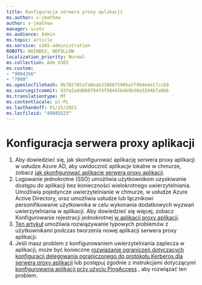 ```yaml
---
title: Konfiguracja serwera proxy aplikacji
ms.author: v-jmathew
author: v-jmathew
manager: scotv
ms.audience: Admin
ms.topic: article
ms.service: o365-administration
ROBOTS: NOINDEX, NOFOLLOW
localization_priority: Normal
ms.collection: Adm_O365
ms.custom:
- "9004356"
- "7800"
ms.openlocfilehash: 0b782705afa8eab338687590baff90de4e17ccb9
ms.sourcegitcommit: 83fe2a8d060794fdf58445b469b30a3294b7a9b6
ms.translationtype: MT
ms.contentlocale: pl-PL
ms.lasthandoff: 01/15/2021
ms.locfileid: "49885523"
---
```

# <a name="app-proxy-configuration"></a>Konfiguracja serwera proxy aplikacji

1. Aby dowiedzieć się, jak skonfigurować aplikację serwera proxy aplikacji w usłudze Azure AD, aby uwidocznić aplikacje lokalne w chmurze, zobacz [jak skonfigurować aplikację serwera proxy aplikacji](https://docs.microsoft.com/azure/active-directory/application-proxy-config-how-to).
2. Logowanie jednokrotne (SSO) umożliwia użytkownikom uzyskiwanie dostępu do aplikacji bez konieczności wielokrotnego uwierzytelniania. Umożliwia pojedyncze uwierzytelnianie w chmurze, w usłudze Azure Active Directory, oraz umożliwia usłudze lub łącznikowi personifikowanie użytkownika w celu wykonania dodatkowych wyzwań uwierzytelniania w aplikacji. Aby dowiedzieć się więcej, zobacz Konfigurowanie rejestracji jednokrotnej [w aplikacji proxy aplikacji](https://docs.microsoft.com/azure/active-directory/application-proxy-config-sso-how-to).
3. [Ten artykuł](https://docs.microsoft.com/azure/active-directory/application-proxy-config-problem) umożliwia rozwiązywanie typowych problemów z użytkownikami podczas tworzenia nowej aplikacji serwera proxy aplikacji.
4. Jeśli masz problem z konfigurowaniem uwierzytelniania zaplecza w aplikacji, może być konieczne [rozwiązanie ograniczeń dotyczących konfiguracji delegowania ograniczonego do protokołu Kerberos dla serwera proxy aplikacji](https://docs.microsoft.com/azure/active-directory/application-proxy-back-end-kerberos-constrained-delegation-how-to) lub postępuj zgodnie z instrukcjami dotyczącymi [konfigurowania aplikacji przy użyciu PingAccess](https://docs.microsoft.com/azure/active-directory/application-proxy-back-end-ping-access-how-to) , aby rozwiązać ten problem.

